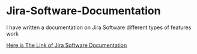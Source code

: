 # Jira-Software-Documentation
I have written a documentation on Jira Software different types of features work 

[Here is The Link of Jira Software Documentation]("https://docs.google.com/document/d/1Fvy-tTXajktI68f4F6SFP0JgE4Qn0aZO0xVYOIHA6ZM/edit?usp=sharing")

